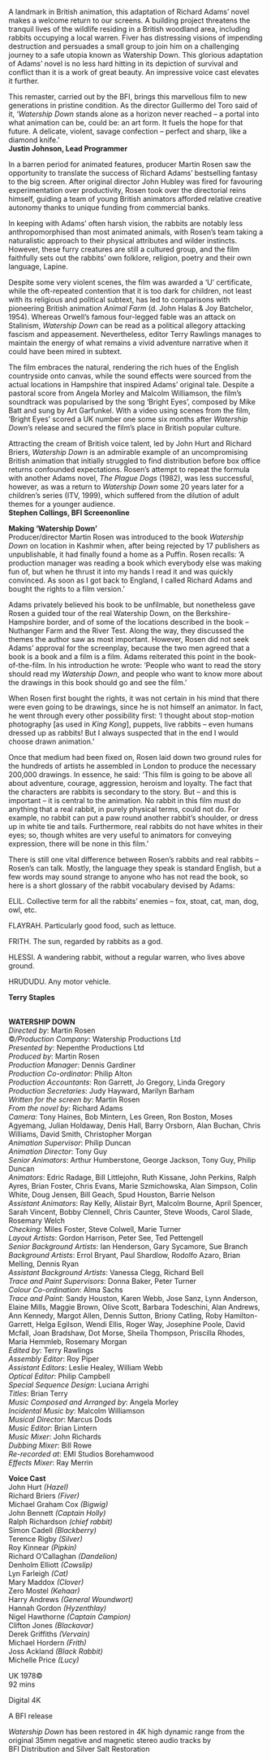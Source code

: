 
A landmark in British animation, this adaptation of Richard Adams’ novel makes a welcome return to our screens. A building project threatens the tranquil lives of the wildlife residing in a British woodland area, including rabbits occupying a local warren. Fiver has distressing visions of impending destruction and persuades a small group to join him on a challenging journey to a safe utopia known as Watership Down. This glorious adaptation of Adams’ novel is no less hard hitting in its depiction of survival and conflict than it is a work of great beauty. An impressive voice cast elevates it further.

This remaster, carried out by the BFI, brings this marvellous film to new generations in pristine condition. As the director Guillermo del Toro said of it, ‘_Watership Down_ stands alone as a horizon never reached – a portal into what animation can be, could be: an art form. It fuels the hope for that future. A delicate, violent, savage confection – perfect and sharp, like a diamond knife.’  
**Justin Johnson, Lead Programmer**

In a barren period for animated features, producer Martin Rosen saw the opportunity to translate the success of Richard Adams’ bestselling fantasy to the big screen. After original director John Hubley was fired for favouring experimentation over productivity, Rosen took over the directorial reins himself, guiding a team of young British animators afforded relative creative autonomy thanks to unique funding from commercial banks.

In keeping with Adams’ often harsh vision, the rabbits are notably less anthropomorphised than most animated animals, with Rosen’s team taking a naturalistic approach to their physical attributes and wilder instincts. However, these furry creatures are still a cultured group, and the film faithfully sets out the rabbits’ own folklore, religion, poetry and their own language, Lapine.

Despite some very violent scenes, the film was awarded a ‘U’ certificate, while the oft-repeated contention that it is too dark for children, not least with its religious and political subtext, has led to comparisons with pioneering British animation _Animal Farm_ (d. John Halas & Joy Batchelor, 1954). Whereas Orwell’s famous four-legged fable was an attack on Stalinism, _Watership Down_ can be read as a political allegory attacking fascism and appeasement. Nevertheless, editor Terry Rawlings manages to maintain the energy of what remains a vivid adventure narrative when it could have been mired in subtext.

The film embraces the natural, rendering the rich hues of the English countryside onto canvas, while the sound effects were sourced from the actual locations in Hampshire that inspired Adams’ original tale. Despite a pastoral score from Angela Morley and Malcolm Williamson, the film’s soundtrack was popularised by the song ‘Bright Eyes’, composed by Mike Batt and sung by Art Garfunkel. With a video using scenes from the film, ‘Bright Eyes’ scored a UK number one some six months after _Watership Down_’s release and secured the film’s place in British popular culture.

Attracting the cream of British voice talent, led by John Hurt and Richard Briers, _Watership Down_ is an admirable example of an uncompromising British animation that initially struggled to find distribution before box office returns confounded expectations. Rosen’s attempt to repeat the formula with another Adams novel, _The Plague Dogs_ (1982), was less successful, however, as was a return to _Watership Down_ some 20 years later for a children’s series (ITV, 1999), which suffered from the dilution of adult themes for a younger audience.  
**Stephen Collings, BFI Screenonline**

**Making ‘Watership Down’**  
Producer/director Martin Rosen was introduced to the book _Watership Down_ on location in Kashmir when, after being rejected by 17 publishers as unpublishable, it had finally found a home as a Puffin. Rosen recalls: ‘A production manager was reading a book which everybody else was making fun of, but when he thrust it into my hands I read it and was quickly convinced. As soon as I got back to England, I called Richard Adams and bought the rights to a film version.’

Adams privately believed his book to be unfilmable, but nonetheless gave Rosen a guided tour of the real Watership Down, on the Berkshire-Hampshire border, and of some of the locations described in the book – Nuthanger Farm and the River Test. Along the way, they discussed the themes the author saw as most important. However, Rosen did not seek Adams’ approval for the screenplay, because the two men agreed that a book is a book and a film is a film. Adams reiterated this point in the book-of-the-film. In his introduction he wrote: ‘People who want to read the story should read my _Watership Down_, and people who want to know more about the drawings in this book should go and see the film.’

When Rosen first bought the rights, it was not certain in his mind that there were even going to be drawings, since he is not himself an animator. In fact, he went through every other possibility first: ‘I thought about stop-motion photography [as used in _King Kong_], puppets, live rabbits – even humans dressed up as rabbits! But I always suspected that in the end I would choose drawn animation.’

Once that medium had been fixed on, Rosen laid down two ground rules for the hundreds of artists he assembled in London to produce the necessary 200,000 drawings. In essence, he said: ‘This film is going to be above all about adventure, courage, aggression, heroism and loyalty. The fact that the characters are rabbits is secondary to the story. But – and this is important – it is central to the animation. No rabbit in this film must do anything that a real rabbit, in purely physical terms, could not do. For example, no rabbit can put a paw round another rabbit’s shoulder, or dress up in white tie and tails. Furthermore, real rabbits do not have whites in their eyes; so, though whites are very useful to animators for conveying expression, there will be none in this film.’

There is still one vital difference between Rosen’s rabbits and real rabbits – Rosen’s can talk. Mostly, the language they speak is standard English, but a few words may sound strange to anyone who has not read the book, so here is a short glossary of the rabbit vocabulary devised by Adams:

ELIL. Collective term for all the rabbits’ enemies – fox, stoat, cat, man, dog, owl, etc.

FLAYRAH. Particularly good food, such as lettuce.

FRITH. The sun, regarded by rabbits as a god.

HLESSI. A wandering rabbit, without a regular warren, who lives above ground.

HRUDUDU. Any motor vehicle.

**Terry Staples**
<br><br>

**WATERSHIP DOWN**  
_Directed by_: Martin Rosen  
©_/Production Company_: Watership Productions Ltd  
_Presented by_: Nepenthe Productions Ltd  
_Produced by_: Martin Rosen  
_Production Manager_: Dennis Gardiner  
_Production Co-ordinator_: Philip Alton  
_Production Accountants_: Ron Garrett, Jo Gregory, Linda Gregory  
_Production Secretaries_: Judy Hayward,  Marilyn Barham  
_Written for the screen by_: Martin Rosen  
_From the novel by_: Richard Adams  
_Camera_: Tony Haines, Bob Mintern, Les Green,  Ron Boston, Moses Agyemang, Julian Holdaway, Denis Hall, Barry Orsborn, Alan Buchan,  Chris Williams, David Smith, Christopher Morgan  
_Animation Supervisor_: Philip Duncan  
_Animation Director_: Tony Guy  
_Senior Animators_: Arthur Humberstone,  George Jackson, Tony Guy, Philip Duncan  
_Animators_: Edric Radage, Bill Littlejohn,  Ruth Kissane, John Perkins, Ralph Ayres,  Brian Foster, Chris Evans, Marie Szmichowska, Alan Simpson, Colin White, Doug Jensen,  Bill Geach, Spud Houston, Barrie Nelson  
_Assistant Animators_: Ray Kelly, Alistair Byrt, Malcolm Bourne, April Spencer, Sarah Vincent, Bobby Clennell, Chris Caunter, Steve Woods,  Carol Slade, Rosemary Welch  
_Checking_: Miles Foster, Steve Colwell, Marie Turner  
_Layout Artists_: Gordon Harrison, Peter See,  Ted Pettengell  
_Senior Background Artists_: Ian Henderson,  Gary Sycamore, Sue Branch  
_Background Artists_: Errol Bryant, Paul Shardlow, Rodolfo Azaro, Brian Melling, Dennis Ryan  
_Assistant Background Artists_: Vanessa Clegg, Richard Bell  
_Trace and Paint Supervisors_: Donna Baker,  Peter Turner  
_Colour Co-ordination_: Alma Sachs  
_Trace and Paint_: Sandy Houston, Karen Webb,  Jose Sanz, Lynn Anderson, Elaine Mills, Maggie Brown, Olive Scott, Barbara Todeschini, Alan Andrews, Ann Kennedy, Margot Allen, Dennis Sutton, Briony Catling, Roby Hamilton-Garrett, Helga Egilson, Wendi Ellis, Roger Way, Josephine Poole, David Mcfall, Joan Bradshaw, Dot Morse, Sheila Thompson, Priscilla Rhodes, Maria Hemmleb, Rosemary Morgan  
_Edited by_: Terry Rawlings  
_Assembly Editor_: Roy Piper  
_Assistant Editors_: Leslie Healey, William Webb  
_Optical Editor_: Philip Campbell  
_Special Sequence Design_: Luciana Arrighi  
_Titles_: Brian Terry  
_Music Composed and Arranged by_: Angela Morley  
_Incidental Music by_: Malcolm Williamson  
_Musical Director_: Marcus Dods  
_Music Editor_: Brian Lintern  
_Music Mixer_: John Richards  
_Dubbing Mixer_: Bill Rowe  
_Re-recorded at_: EMI Studios Borehamwood  
_Effects Mixer_: Ray Merrin

**Voice Cast**  
John Hurt _(Hazel)_  
Richard Briers _(Fiver)_  
Michael Graham Cox _(Bigwig)_  
John Bennett _(Captain Holly)_  
Ralph Richardson _(chief rabbit)_  
Simon Cadell _(Blackberry)_  
Terence Rigby _(Silver)_  
Roy Kinnear _(Pipkin)_  
Richard O’Callaghan _(Dandelion)_  
Denholm Elliott _(Cowslip)_  
Lyn Farleigh _(Cat)_  
Mary Maddox _(Clover)_  
Zero Mostel _(Kehaar)_  
Harry Andrews _(General Woundwort)_  
Hannah Gordon _(Hyzenthlay)_  
Nigel Hawthorne _(Captain Campion)_  
Clifton Jones _(Blackavar)_  
Derek Griffiths _(Vervain)_  
Michael Hordern _(Frith)_  
Joss Ackland _(Black Rabbit)_  
Michelle Price _(Lucy)_

UK 1978©  
92 mins

Digital 4K

A BFI release

_Watership Down_ has been restored in 4K high dynamic range from the original 35mm negative and magnetic stereo audio tracks by  
BFI Distribution and Silver Salt Restoration
<!--stackedit_data:
eyJoaXN0b3J5IjpbMTY5MzEyMDc1OV19
-->